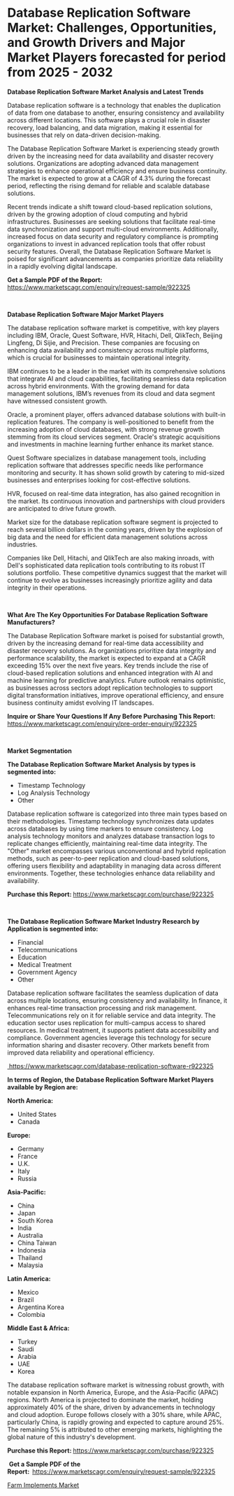 <p><h1>Database Replication Software Market: Challenges, Opportunities, and Growth Drivers and Major Market Players forecasted for period from 2025 - 2032</h1></p><p><strong>Database Replication Software Market Analysis and Latest Trends</strong></p>
<p><p>Database replication software is a technology that enables the duplication of data from one database to another, ensuring consistency and availability across different locations. This software plays a crucial role in disaster recovery, load balancing, and data migration, making it essential for businesses that rely on data-driven decision-making. </p><p>The Database Replication Software Market is experiencing steady growth driven by the increasing need for data availability and disaster recovery solutions. Organizations are adopting advanced data management strategies to enhance operational efficiency and ensure business continuity. The market is expected to grow at a CAGR of 4.3% during the forecast period, reflecting the rising demand for reliable and scalable database solutions.</p><p>Recent trends indicate a shift toward cloud-based replication solutions, driven by the growing adoption of cloud computing and hybrid infrastructures. Businesses are seeking solutions that facilitate real-time data synchronization and support multi-cloud environments. Additionally, increased focus on data security and regulatory compliance is prompting organizations to invest in advanced replication tools that offer robust security features. Overall, the Database Replication Software Market is poised for significant advancements as companies prioritize data reliability in a rapidly evolving digital landscape.</p></p>
<p><strong>Get a Sample PDF of the Report:&nbsp;</strong> <a href="https://www.marketscagr.com/enquiry/request-sample/922325?utm_campaign=2946&utm_medium=2&utm_source=Github&utm_content=ia&utm_term=07032025&utm_id=database-replication-software">https://www.marketscagr.com/enquiry/request-sample/922325</a></p>
<p>&nbsp;</p>
<p><strong>Database Replication Software Major Market Players</strong></p>
<p><p>The database replication software market is competitive, with key players including IBM, Oracle, Quest Software, HVR, Hitachi, Dell, QlikTech, Beijing Lingfeng, Di Sijie, and Precision. These companies are focusing on enhancing data availability and consistency across multiple platforms, which is crucial for businesses to maintain operational integrity.</p><p>IBM continues to be a leader in the market with its comprehensive solutions that integrate AI and cloud capabilities, facilitating seamless data replication across hybrid environments. With the growing demand for data management solutions, IBM’s revenues from its cloud and data segment have witnessed consistent growth.</p><p>Oracle, a prominent player, offers advanced database solutions with built-in replication features. The company is well-positioned to benefit from the increasing adoption of cloud databases, with strong revenue growth stemming from its cloud services segment. Oracle's strategic acquisitions and investments in machine learning further enhance its market stance.</p><p>Quest Software specializes in database management tools, including replication software that addresses specific needs like performance monitoring and security. It has shown solid growth by catering to mid-sized businesses and enterprises looking for cost-effective solutions.</p><p>HVR, focused on real-time data integration, has also gained recognition in the market. Its continuous innovation and partnerships with cloud providers are anticipated to drive future growth.</p><p>Market size for the database replication software segment is projected to reach several billion dollars in the coming years, driven by the explosion of big data and the need for efficient data management solutions across industries.</p><p>Companies like Dell, Hitachi, and QlikTech are also making inroads, with Dell's sophisticated data replication tools contributing to its robust IT solutions portfolio. These competitive dynamics suggest that the market will continue to evolve as businesses increasingly prioritize agility and data integrity in their operations.</p></p>
<p>&nbsp;</p>
<p><strong>What Are The Key Opportunities For Database Replication Software Manufacturers?</strong></p>
<p><p>The Database Replication Software market is poised for substantial growth, driven by the increasing demand for real-time data accessibility and disaster recovery solutions. As organizations prioritize data integrity and performance scalability, the market is expected to expand at a CAGR exceeding 15% over the next five years. Key trends include the rise of cloud-based replication solutions and enhanced integration with AI and machine learning for predictive analytics. Future outlook remains optimistic, as businesses across sectors adopt replication technologies to support digital transformation initiatives, improve operational efficiency, and ensure business continuity amidst evolving IT landscapes.</p></p>
<p><strong>Inquire or Share Your Questions If Any Before Purchasing This Report:</strong> <a href="https://www.marketscagr.com/enquiry/pre-order-enquiry/922325?utm_campaign=2946&utm_medium=2&utm_source=Github&utm_content=ia&utm_term=07032025&utm_id=database-replication-software">https://www.marketscagr.com/enquiry/pre-order-enquiry/922325</a></p>
<p>&nbsp;</p>
<p><strong>Market Segmentation</strong></p>
<p><strong>The Database Replication Software Market Analysis by types is segmented into:</strong></p>
<p><ul><li>Timestamp Technology</li><li>Log Analysis Technology</li><li>Other</li></ul></p>
<p><p>Database replication software is categorized into three main types based on their methodologies. Timestamp technology synchronizes data updates across databases by using time markers to ensure consistency. Log analysis technology monitors and analyzes database transaction logs to replicate changes efficiently, maintaining real-time data integrity. The "Other" market encompasses various unconventional and hybrid replication methods, such as peer-to-peer replication and cloud-based solutions, offering users flexibility and adaptability in managing data across different environments. Together, these technologies enhance data reliability and availability.</p></p>
<p><strong>Purchase this Report:&nbsp;</strong><a href="https://www.marketscagr.com/purchase/922325?utm_campaign=2946&utm_medium=2&utm_source=Github&utm_content=ia&utm_term=07032025&utm_id=database-replication-software">https://www.marketscagr.com/purchase/922325</a></p>
<p>&nbsp;</p>
<p><strong>The Database Replication Software Market Industry Research by Application is segmented into:</strong></p>
<p><ul><li>Financial</li><li>Telecommunications</li><li>Education</li><li>Medical Treatment</li><li>Government Agency</li><li>Other</li></ul></p>
<p><p>Database replication software facilitates the seamless duplication of data across multiple locations, ensuring consistency and availability. In finance, it enhances real-time transaction processing and risk management. Telecommunications rely on it for reliable service and data integrity. The education sector uses replication for multi-campus access to shared resources. In medical treatment, it supports patient data accessibility and compliance. Government agencies leverage this technology for secure information sharing and disaster recovery. Other markets benefit from improved data reliability and operational efficiency.</p></p>
<p><a href="https://www.marketscagr.com/database-replication-software-r922325?utm_campaign=2946&utm_medium=2&utm_source=Github&utm_content=ia&utm_term=07032025&utm_id=database-replication-software">&nbsp;https://www.marketscagr.com/database-replication-software-r922325</a></p>
<p><strong>In terms of Region, the Database Replication Software Market Players available by Region are:</strong></p>
<p>
    <p> <strong> North America: </strong>
        <ul>
            <li>United States</li>
            <li>Canada</li>
        </ul>
        </p> 
    <p> <strong> Europe: </strong>
        <ul>
            <li>Germany</li>
            <li>France</li>
            <li>U.K.</li>
            <li>Italy</li>
            <li>Russia</li>
        </ul>
        </p> 
    <p> <strong> Asia-Pacific: </strong>
        <ul>
            <li>China</li>
            <li>Japan</li>
            <li>South Korea</li>
            <li>India</li>
            <li>Australia</li>
            <li>China Taiwan</li>
            <li>Indonesia</li>
            <li>Thailand</li>
            <li>Malaysia</li>
        </ul>
        </p> 
    <p> <strong> Latin America: </strong>
        <ul>
            <li>Mexico</li>
            <li>Brazil</li>
            <li>Argentina Korea</li>
            <li>Colombia</li>
        </ul>
        </p> 
    <p> <strong> Middle East & Africa: </strong>
        <ul>
            <li>Turkey</li>
            <li>Saudi</li>
            <li>Arabia</li>
            <li>UAE</li>
            <li>Korea</li>
        </ul>
    </p>
    </p>
<p><p>The database replication software market is witnessing robust growth, with notable expansion in North America, Europe, and the Asia-Pacific (APAC) regions. North America is projected to dominate the market, holding approximately 40% of the share, driven by advancements in technology and cloud adoption. Europe follows closely with a 30% share, while APAC, particularly China, is rapidly growing and expected to capture around 25%. The remaining 5% is attributed to other emerging markets, highlighting the global nature of this industry's development.</p></p>
<p><strong>Purchase this Report: </strong><a href="https://www.marketscagr.com/purchase/922325?utm_campaign=2946&utm_medium=2&utm_source=Github&utm_content=ia&utm_term=07032025&utm_id=database-replication-software">https://www.marketscagr.com/purchase/922325</a></p>
<p>&nbsp;<strong>Get a Sample PDF of the Report:&nbsp;&nbsp;</strong><a href="https://www.marketscagr.com/enquiry/request-sample/922325?utm_campaign=2946&utm_medium=2&utm_source=Github&utm_content=ia&utm_term=07032025&utm_id=database-replication-software">https://www.marketscagr.com/enquiry/request-sample/922325</a></p>
<p><strong></strong></p>
<p><p><a href="https://github.com/saroarmaicky/Market-Research-Report-List-1/blob/main/farm-implements-market.md?utm_campaign=2946&utm_medium=2&utm_source=Github&utm_content=ia&utm_term=07032025&utm_id=database-replication-software">Farm Implements Market</a></p></p>